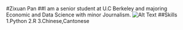 #Zixuan Pan
##I am a senior student at U.C Berkeley and majoring Economic and Data Science with minor Journalism.
![Alt Text]([url](https://github.com/pan317/J124/blob/456729ecbf064b30b540ba2c74893b0d1b10f869/WeChat%20Image_20220724225211.jpg))
##Skills 
1.Python
2.R
3.Chinese,Cantonese


